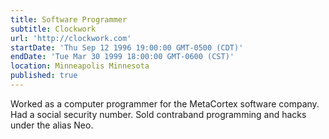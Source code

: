 ```yaml
---
title: Software Programmer
subtitle: Clockwork
url: 'http://clockwork.com'
startDate: 'Thu Sep 12 1996 19:00:00 GMT-0500 (CDT)'
endDate: 'Tue Mar 30 1999 18:00:00 GMT-0600 (CST)'
location: Minneapolis Minnesota
published: true
---
```


Worked as a computer programmer for the MetaCortex software company. Had a social security number. Sold contraband programming and hacks under the alias Neo.

